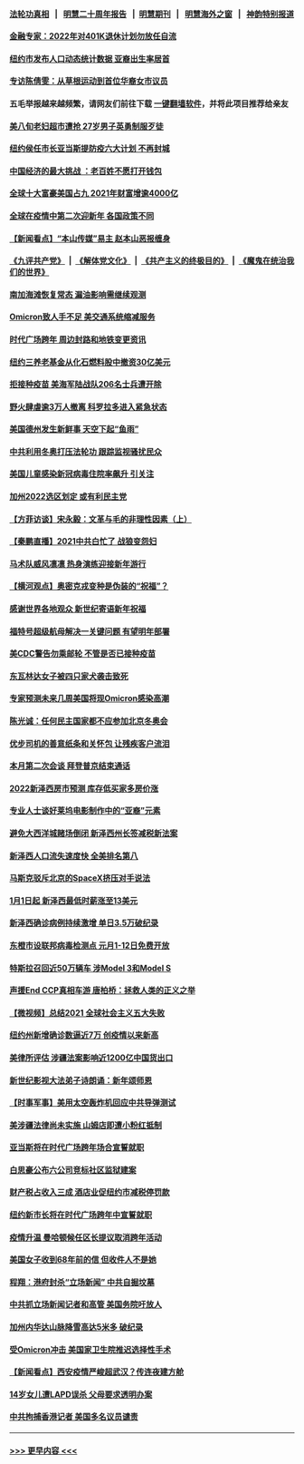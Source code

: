 #### [法轮功真相](https://github.com/gfw-breaker/truth/blob/master/README.md?t=0) &nbsp;&nbsp;|&nbsp;&nbsp; [明慧二十周年报告](https://github.com/gfw-breaker/mh-reports/blob/master/README.md?t=0) &nbsp;&nbsp;|&nbsp;&nbsp;[明慧期刊](https://github.com/gfw-breaker/mh-qikan) &nbsp;&nbsp;|&nbsp;&nbsp; [明慧海外之窗](https://github.com/gfw-breaker/mh-news/blob/master/README.md?t=0) &nbsp;&nbsp;|&nbsp;&nbsp; [神韵特别报道](https://github.com/gfw-breaker/mh-news/blob/master/shenyun.md?t=0)
#### [金融专家：2022年对401K退休计划勿放任自流](../pages/nsc412/n13472895.md?t=01010301) 
#### [纽约市发布人口动态统计数据 亚裔出生率居首](../pages/nsc412/n13471317.md?t=01010301) 
#### [专访陈倩雯：从草根运动到首位华裔女市议员](../pages/nsc412/n13471067.md?t=01010301) 
#### 五毛举报越来越频繁，请网友们前往下载 [一键翻墙软件](https://github.com/gfw-breaker/ssr-accounts)，并将此项目推荐给亲友
#### [美八旬老妇超市遭抢 27岁男子英勇制服歹徒](../pages/nsc412/n13471405.md?t=01010301) 
#### [纽约侯任市长亚当斯提防疫六大计划 不再封城](../pages/nsc412/n13471222.md?t=01010301) 
#### [中国经济的最大挑战 ：老百姓不愿打开钱包](../pages/nsc412/n13472646.md?t=01010301) 
#### [全球十大富豪美国占九 2021年财富增逾4000亿](../pages/nsc412/n13471878.md?t=01010301) 
#### [全球在疫情中第二次迎新年 各国政策不同](../pages/nsc412/n13471946.md?t=01010301) 
#### [【新闻看点】“本山传媒”易主 赵本山恶报缠身](../pages/nsc412/n13470048.md?t=01010301) 
#### [《九评共产党》](https://github.com/begood0513/9ping.md/blob/master/README.md) &nbsp;|&nbsp; [《解体党文化》](../../../../jtdwh.md/blob/master/README.md)  &nbsp;|&nbsp; [《共产主义的终极目的》](../../../../gczydzjmd.md/blob/master/README.md) &nbsp;|&nbsp; [《魔鬼在统治我们的世界》](../../../../mgztzwmdsj.md/blob/master/README.md) 
#### [南加海滩恢复常态 漏油影响需继续观测](../pages/nsc412/n13471468.md?t=01010301) 
#### [Omicron致人手不足 美交通系统缩减服务](../pages/nsc412/n13471118.md?t=01010301) 
#### [时代广场跨年 周边封路和地铁变更资讯](../pages/nsc412/n13471228.md?t=01010301) 
#### [纽约三养老基金从化石燃料股中撤资30亿美元](../pages/nsc412/n13471225.md?t=01010301) 
#### [拒接种疫苗 美海军陆战队206名士兵遭开除](../pages/nsc412/n13471034.md?t=01010301) 
#### [野火肆虐逾3万人撤离 科罗拉多进入紧急状态](../pages/nsc412/n13470950.md?t=01010301) 
#### [美国德州发生新鲜事 天空下起“鱼雨”](../pages/nsc412/n13471158.md?t=01010301) 
#### [中共利用冬奥打压法轮功 跟踪监视骚扰民众](../pages/nsc412/n13470868.md?t=01010301) 
#### [美国儿童感染新冠病毒住院率飙升 引关注](../pages/nsc412/n13470629.md?t=01010301) 
#### [加州2022选区划定 或有利民主党](../pages/nsc412/n13470989.md?t=01010301) 
#### [【方菲访谈】宋永毅：文革与毛的非理性因素（上）](../pages/nsc412/n13469956.md?t=01010301) 
#### [【秦鹏直播】2021中共白忙了 战狼变怨妇](../pages/nsc412/n13470547.md?t=01010301) 
#### [马术队威风凛凛 热身演练迎接新年游行](../pages/nsc412/n13470861.md?t=01010301) 
#### [【横河观点】奥密克戎变种是伪装的“祝福”？](../pages/nsc412/n13470713.md?t=01010301) 
#### [感谢世界各地观众 新世纪寄语新年祝福](../pages/nsc412/n13470567.md?t=01010301) 
#### [福特号超级航母解决一关键问题 有望明年部署](../pages/nsc412/n13470656.md?t=01010301) 
#### [美CDC警告勿乘邮轮 不管是否已接种疫苗](../pages/nsc412/n13470578.md?t=01010301) 
#### [东瓦林达女子被四只家犬袭击致死](../pages/nsc412/n13470736.md?t=01010301) 
#### [专家预测未来几周美国将现Omicron感染高潮](../pages/nsc412/n13470612.md?t=01010301) 
#### [陈光诚：任何民主国家都不应参加北京冬奥会](../pages/nsc412/n13470340.md?t=01010301) 
#### [优步司机的善意纸条和关怀包 让残疾客户流泪](../pages/nsc412/n13469387.md?t=01010301) 
#### [本月第二次会谈 拜登普京结束通话](../pages/nsc412/n13470319.md?t=01010301) 
#### [2022新泽西房市预测 库存低买家多房价涨](../pages/nsc412/n13470485.md?t=01010301) 
#### [专业人士谈好莱坞电影制作中的“亚裔”元素](../pages/nsc412/n13468641.md?t=01010301) 
#### [避免大西洋城赌场倒闭 新泽西州长签减税新法案](../pages/nsc412/n13470456.md?t=01010301) 
#### [新泽西人口流失速度快 全美排名第八](../pages/nsc412/n13470389.md?t=01010301) 
#### [马斯克驳斥北京的SpaceX挤压对手说法](../pages/nsc412/n13470161.md?t=01010301) 
#### [1月1日起 新泽西最低时薪涨至13美元](../pages/nsc412/n13470370.md?t=01010301) 
#### [新泽西确诊病例持续激增 单日3.5万破纪录](../pages/nsc412/n13470297.md?t=01010301) 
#### [东橙市设联邦病毒检测点 元月1-12日免费开放](../pages/nsc412/n13470341.md?t=01010301) 
#### [特斯拉召回近50万辆车 涉Model 3和Model S](../pages/nsc412/n13470261.md?t=01010301) 
#### [声援End CCP真相车游 唐柏桥：拯救人类的正义之举](../pages/nsc412/n13469845.md?t=01010301) 
#### [【微视频】总结2021 全球社会主义五大失败](../pages/nsc412/n13469856.md?t=01010301) 
#### [纽约州新增确诊数逼近7万 创疫情以来新高](../pages/nsc412/n13468291.md?t=01010301) 
#### [美律所评估 涉疆法案影响近1200亿中国货出口](../pages/nsc412/n13470109.md?t=01010301) 
#### [新世纪影视大法弟子诗朗诵：新年颂师恩](../pages/nsc412/n13469887.md?t=01010301) 
#### [【时事军事】美用太空轰炸机回应中共导弹测试](../pages/nsc412/n13468438.md?t=01010301) 
#### [美涉疆法律尚未实施 山姆店即遭小粉红抵制](../pages/nsc412/n13468261.md?t=01010301) 
#### [亚当斯将在时代广场跨年场合宣誓就职](../pages/nsc412/n13468284.md?t=01010301) 
#### [白思豪公布六公司竞标社区监狱建案](../pages/nsc412/n13468320.md?t=01010301) 
#### [财产税占收入三成 酒店业促纽约市减税停罚款](../pages/nsc412/n13468233.md?t=01010301) 
#### [纽约新市长将在时代广场跨年中宣誓就职](../pages/nsc412/n13467980.md?t=01010301) 
#### [疫情升温 曼哈顿候任区长提议取消跨年活动](../pages/nsc412/n13468288.md?t=01010301) 
#### [美国女子收到68年前的信 但收件人不是她](../pages/nsc412/n13468260.md?t=01010301) 
#### [程翔：港府封杀“立场新闻” 中共自掘坟墓](../pages/nsc412/n13468316.md?t=01010301) 
#### [中共抓立场新闻记者和高管 美国务院吁放人](../pages/nsc412/n13468001.md?t=01010301) 
#### [加州内华达山脉降雪高达5米多 破纪录](../pages/nsc412/n13467819.md?t=01010301) 
#### [受Omicron冲击 美国家卫生院推迟选择性手术](../pages/nsc412/n13467717.md?t=01010301) 
#### [【新闻看点】西安疫情严峻超武汉？传连夜建方舱](../pages/nsc412/n13467606.md?t=01010301) 
#### [14岁女儿遭LAPD误杀 父母要求透明办案](../pages/nsc412/n13467847.md?t=01010301) 
#### [中共拘捕香港记者 美国多名议员谴责](../pages/nsc412/n13467666.md?t=01010301) 

----
#### [ >>> 更早内容 <<< ](../indexes/nsc412-earlier.md)
